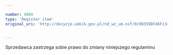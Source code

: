 ```yaml
---

number: 4060
type: 'Register item'
original_uri: 'http://decyzje.uokik.gov.pl/nd_wz_um.nsf/0/86559DF46F13437CC1257AC3003E9632?OpenDocument'


---
```


Sprzedawca zastrzega sobie prawo do zmiany niniejszego regulaminu
